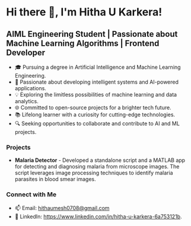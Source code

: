 <!-- Generated by GitHub Profile README Generator -->

# Hi there 👋, I'm Hitha U Karkera!
## AIML Engineering Student | Passionate about Machine Learning Algorithms | Frontend Developer

- 🎓 Pursuing a degree in Artificial Intelligence and Machine Learning Engineering.
- 🤖 Passionate about developing intelligent systems and AI-powered applications.
- 💡 Exploring the limitless possibilities of machine learning and data analytics.
- 🌐 Committed to open-source projects for a brighter tech future.
- 📚 Lifelong learner with a curiosity for cutting-edge technologies.
- 🔍 Seeking opportunities to collaborate and contribute to AI and ML projects.

### Projects

- **Malaria Detector** - Developed a standalone script and a MATLAB app for detecting and diagnosing malaria from microscope images. The script leverages image processing techniques to identify malaria parasites in blood smear images.



### Connect with Me

- 📫 Email: hithaumesh0708@gmail.com
- 💼 LinkedIn: https://www.linkedin.com/in/hitha-u-karkera-6a753121b.
